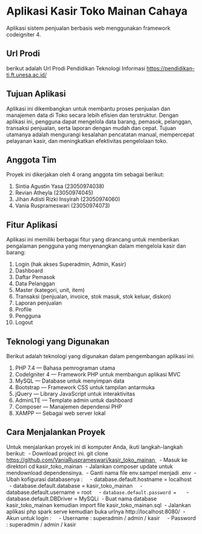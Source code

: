 # Aplikasi Kasir Toko Mainan Cahaya
Aplikasi sistem penjualan berbasis web menggunakan framework codeigniter 4.

## Url Prodi 
berikut adalah Url Prodi Pendidikan Teknologi Informasi
https://pendidikan-ti.ft.unesa.ac.id/

## Tujuan Aplikasi
Aplikasi ini dikembangkan untuk membantu proses penjualan dan manajemen data di Toko secara lebih efisien dan terstruktur. Dengan aplikasi ini, pengguna dapat mengelola data barang, pemasok, pelanggan, transaksi penjualan, serta laporan dengan mudah dan cepat. Tujuan utamanya adalah mengurangi kesalahan pencatatan manual, mempercepat pelayanan kasir, dan meningkatkan efektivitas pengelolaan toko.

## Anggota Tim
Proyek ini dikerjakan oleh 4 orang anggota tim sebagai berikut:
1. Sintia Agustin Yasa          (23050974038)
2. Revian Atheyla               (23050974045)
3. Jihan Adisti Rizki Insyirah  (23050974060)
4. Vania Rusprameswari          (23050974073)

## Fitur Aplikasi
Aplikasi ini memiliki berbagai fitur yang dirancang untuk memberikan pengalaman pengguna yang menyenangkan dalam mengelola kasir dan barang:
1. Login (hak akses Superadmin, Admin, Kasir)
2. Dashboard
3. Daftar Pemasok
4. Data Pelanggan 
5. Master (kategori, unit, item)
6. Transaksi (penjualan, invoice, stok masuk, stok keluar, diskon)
7. Laporan penjualan
8. Profile
9. Pengguna
10. Logout

## Teknologi yang Digunakan
Berikut adalah teknologi yang digunakan dalam pengembangan aplikasi ini:
1. PHP 7.4 — Bahasa pemrograman utama
2. CodeIgniter 4 — Framework PHP untuk membangun aplikasi MVC
3. MySQL — Database untuk menyimpan data
4. Bootstrap — Framework CSS untuk tampilan antarmuka
5. jQuery — Library JavaScript untuk interaktivitas
6. AdminLTE — Template admin untuk dashboard
7. Composer — Manajemen dependensi PHP
8. XAMPP — Sebagai web server lokal

## Cara Menjalankan Proyek
Untuk menjalankan proyek ini di komputer Anda, ikuti langkah-langkah berikut:
 - Download project ini. git clone https://github.com/VaniaRusprameswari/kasir_toko_mainan 
 - Masuk ke direktori cd kasir_toko_mainan
 - Jalankan composer update untuk mendownload dependensinya.
 - Ganti nama file env.sampel menjadi .env
 - Ubah kofigurasi databasenya :
    - database.default.hostname = localhost
    - database.default.database = kasir_toko_mainan
    - database.default.username = root
    - `database.default.password = `
    - database.default.DBDriver = MySQLi
 - Buat nama database kasir_toko_mainan kemudian import file kasir_toko_mainan.sql
 - Jalankan aplikasi php spark serve kemudian buka urlnya http://localhost:8080/
 - Akun untuk login :
    - Username : superadmin / admin / kasir
    - Password : superadmin / admin / kasir
